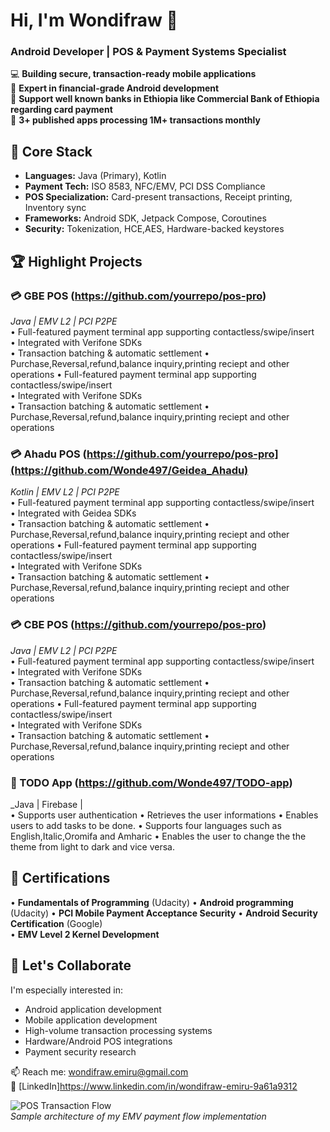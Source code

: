 # Hi, I'm Wondifraw 👋  
### Android Developer | POS & Payment Systems Specialist  

💻 **Building secure, transaction-ready mobile applications**  
🏦 **Expert in financial-grade Android development**  
🏦 **Support well known banks in Ethiopia like Commercial Bank of Ethiopia regarding card payment**  
📱 **3+ published apps processing 1M+ transactions monthly**  

## 🔧 Core Stack  
- **Languages:** Java (Primary), Kotlin  
- **Payment Tech:** ISO 8583, NFC/EMV, PCI DSS Compliance  
- **POS Specialization:** Card-present transactions, Receipt printing, Inventory sync  
- **Frameworks:** Android SDK, Jetpack Compose, Coroutines  
- **Security:** Tokenization, HCE,AES, Hardware-backed keystores  

## 🏆 Highlight Projects  


### 💳 GBE POS (https://github.com/yourrepo/pos-pro)  
_Java | EMV L2 | PCI P2PE_  
• Full-featured payment terminal app supporting contactless/swipe/insert  
• Integrated with Verifone SDKs  
• Transaction batching & automatic settlement
• Purchase,Reversal,refund,balance inquiry,printing reciept and other operations
• Full-featured payment terminal app supporting contactless/swipe/insert  
• Integrated with Verifone SDKs  
• Transaction batching & automatic settlement
• Purchase,Reversal,refund,balance inquiry,printing reciept and other operations
### 💳 Ahadu POS (https://github.com/yourrepo/pos-pro](https://github.com/Wonde497/Geidea_Ahadu)  
_Kotlin | EMV L2 | PCI P2PE_  
• Full-featured payment terminal app supporting contactless/swipe/insert  
• Integrated with Geidea SDKs  
• Transaction batching & automatic settlement
• Purchase,Reversal,refund,balance inquiry,printing reciept and other operations
• Full-featured payment terminal app supporting contactless/swipe/insert  
• Integrated with Verifone SDKs  
• Transaction batching & automatic settlement
• Purchase,Reversal,refund,balance inquiry,printing reciept and other operations
### 💳 CBE POS (https://github.com/yourrepo/pos-pro)  
_Java | EMV L2 | PCI P2PE_  
• Full-featured payment terminal app supporting contactless/swipe/insert  
• Integrated with Verifone SDKs  
• Transaction batching & automatic settlement
• Purchase,Reversal,refund,balance inquiry,printing reciept and other operations
• Full-featured payment terminal app supporting contactless/swipe/insert  
• Integrated with Verifone SDKs  
• Transaction batching & automatic settlement
• Purchase,Reversal,refund,balance inquiry,printing reciept and other operations

### 🏪 TODO App (https://github.com/Wonde497/TODO-app)  
_Java | Firebase |   
• Supports user authentication
• Retrieves the user informations
• Enables users to add tasks to be done. 
• Supports four languages such as English,Italic,Oromifa and Amharic
• Enables the user to change the the theme from light to dark and vice versa. 


## 📜 Certifications  
• **Fundamentals of Programming** (Udacity)
• **Android programming** (Udacity)
• **PCI Mobile Payment Acceptance Security** 
• **Android Security Certification** (Google)  
• **EMV Level 2 Kernel Development**  

## 🤝 Let's Collaborate  
I'm especially interested in: 
- Android application development
- Mobile application development
- High-volume transaction processing systems  
- Hardware/Android POS integrations  
- Payment security research  

📫 Reach me: wondifraw.emiru@gmail.com  
🔗 [LinkedIn]https://www.linkedin.com/in/wondifraw-emiru-9a61a9312  

![POS Transaction Flow](https://via.placeholder.com/800x400?text=Android+POS+Architecture+Diagram)  
*Sample architecture of my EMV payment flow implementation*

